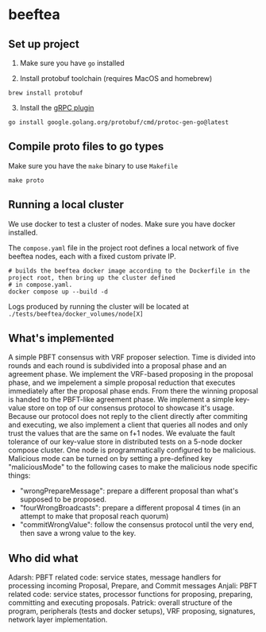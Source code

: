 # beeftea

## Set up project

1. Make sure you have `go` installed

2. Install protobuf toolchain (requires MacOS and homebrew)

```shell
brew install protobuf
```

3. Install the [gRPC plugin](https://grpc.io/docs/languages/go/quickstart/)

```shell
go install google.golang.org/protobuf/cmd/protoc-gen-go@latest
```

## Compile proto files to go types

Make sure you have the `make` binary to use `Makefile`

```shell
make proto
```

## Running a local cluster

We use docker to test a cluster of nodes. Make sure you have docker installed.

The `compose.yaml` file in the project root defines a local network of five beeftea nodes, each with a fixed custom 
private IP.

```shell
# builds the beeftea docker image according to the Dockerfile in the project root, then bring up the cluster defined 
# in compose.yaml.
docker compose up --build -d
```

Logs produced by running the cluster will be located at `./tests/beeftea/docker_volumes/node[X]`

## What's implemented

A simple PBFT consensus with VRF proposer selection. Time is divided into rounds and each round is subdivided into 
a proposal phase and an agreement phase. We implement the VRF-based proposing in the proposal phase, and we impelement
a simple proposal reduction that executes immediately after the proposal phase ends. From there the winning proposal is
handed to the PBFT-like agreement phase. We implement a simple key-value store on top of our consensus protocol to showcase 
it's usage. Because our protocol does not reply to the client directly after commiting and executing, we also implement a 
client that queries all nodes and only trust the values that are the same on f+1 nodes. We evaluate the fault tolerance of 
our key-value store in distributed tests on a 5-node docker compose cluster. One node is programmatically configured to be
malicious. Malicious mode can be turned on by setting a pre-defined key "maliciousMode" to the following cases to make the
malicious node specific things:

- "wrongPrepareMessage": prepare a different proposal than what's supposed to be proposed.
- "fourWrongBroadcasts": prepare a different proposal 4 times (in an attempt to make that proposal reach quorum)
- "commitWrongValue": follow the consensus protocol until the very end, then save a wrong value to the key.

## Who did what

Adarsh: PBFT related code: service states, message handlers for processing incoming Proposal, Prepare, and Commit messages
Anjali: PBFT related code: service states, processor functions for proposing, preparing, committing and executing proposals.
Patrick: overall structure of the program, peripherals (tests and docker setups), VRF proposing, signatures, network layer implementation.
